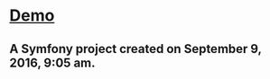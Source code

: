 [Demo](http://boiling-peak-18783.herokuapp.com "Guestbook")
=====

A Symfony project created on September 9, 2016, 9:05 am.
---
